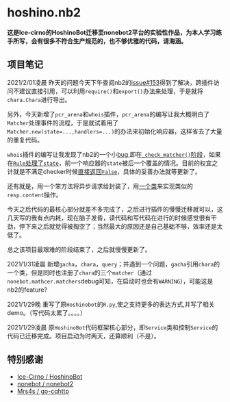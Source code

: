 # hoshino.nb2

**这是Ice-cirno的HoshinoBot迁移至nonebot2平台的实验性作品，为本人学习练手所写，会有很多不符合生产规范的，也不够优雅的代码，请海涵。**



## 项目笔记

2021/2/01凌晨  昨天的问题今天下午查阅nb2的[issue#153](https://github.com/nonebot/nonebot2/issues/153)得到了解决，跨插件访问不建议直接引用，可以利用`require()`和`export()`办法来处理，于是就将`chara.Chara`进行导出。

另外，今天新增了`pcr_arena`和`whois`插件，`pcr_arena`的编写让我大概明白了`Matcher`处理事件的流程，于是就试着用了`Matcher.new(state=...,handlers=...)`的办法来初始化响应器，这样省去了大量的重复代码。

`whois`插件的编写让我发现了nb2的一个小[bug](https://github.com/nonebot/nonebot2/issues/180),即在[`_check_matcher()`阶段](https://github.com/nonebot/nonebot2/blob/0428b1dd81263e474d7e18e36745d5bb9d572d14/nonebot/message.py#L102)，如果在[`Rule`处理了`state`](https://github.com/nonebot/nonebot2/blob/0428b1dd81263e474d7e18e36745d5bb9d572d14/nonebot/rule.py#L279)，前一个响应器的`state`被后一个覆盖的情况。目前的权宜之计就是不满足checker时候[直接返回`False`](hoshino/rule.py#L48)，具体的妥善办法就等更新了。

还有就是，用一个笨方法将异步请求给封装了，用[一个类](hoshino/util/aiohttpx.py)来实现类似的`resp.content`操作。

今天之后代码的最核心部分就差不多完成了，之后进行插件的慢慢迁移就可以，这几天写的我有点内耗，现在脑子发昏，读代码和写代码在进行的时候感觉很有干劲，停下来之后就觉得被掏空了；当然最大的原因还是自己基础不够，效率还是太低了。

总之该项目最艰难的阶段结束了，之后就慢慢更新了。

2021/1/31凌晨 新增`gacha`，`chara`，`query`；并遇到一个问题，`gacha`引用`chara`的一个类，但是同时也注册了`chara`的三个`matcher`（通过`nonebot.mathcer.matchers`debug可知，在启动时也会有`WARNING`），可能这是nb2的feature?

2021/1/29晚   重写了原`Hoshinobot`的`R.py`,使之支持更多的表达方式,并写了相关demo。（写代码太累了。。。。）

2021/1/29凌晨 原`HoshinoBot`代码框架核心部分，即`Service`类和控制`Service`的代码已迁移完成。项目启动为时两天，还算顺利（不是）。



## 特别感谢

- [Ice-Cirno / HoshinoBot](https://github.com/Ice-Cirno/HoshinoBot)
- [nonebot / nonebot2](https://github.com/nonebot/nonebot2)
- [Mrs4s / go-cqhttp](https://github.com/Mrs4s/go-cqhttp)

